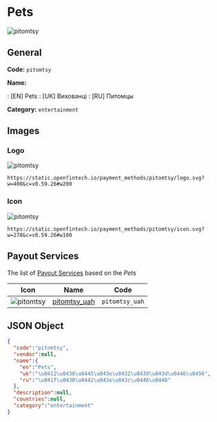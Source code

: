 
# Pets 
![pitomtsy](https://static.openfintech.io/payment_methods/pitomtsy/logo.svg?w=400&c=v0.59.26#w200)  

## General 
**Code:** `pitomtsy` 
 
**Name:** 
 
:	[EN] Pets 
:	[UK] Вихованці 
:	[RU] Питомцы 
 
**Category:** `entertainment` 
 

## Images 

### Logo 
![pitomtsy](https://static.openfintech.io/payment_methods/pitomtsy/logo.svg?w=400&c=v0.59.26#w200)  

```
https://static.openfintech.io/payment_methods/pitomtsy/logo.svg?w=400&c=v0.59.26#w200
```  

### Icon 
![pitomtsy](https://static.openfintech.io/payment_methods/pitomtsy/icon.svg?w=278&c=v0.59.26#w100)  

```
https://static.openfintech.io/payment_methods/pitomtsy/icon.svg?w=278&c=v0.59.26#w100
```  

## Payout Services 
 
The list of [Payout Services](/payout-services/) based on the _Pets_ 

|Icon|Name|Code| 
|:---:|:---:|:---:| 
|![pitomtsy](https://static.openfintech.io/payout_methods/pitomtsy/icon.png?w=278&c=v0.59.26#w40) |[pitomtsy_uah](/payout-services/pitomtsy_uah/)|`pitomtsy_uah`| 
 

## JSON Object 

```json
{
  "code":"pitomtsy",
  "vendor":null,
  "name":{
    "en":"Pets",
    "uk":"\u0412\u0438\u0445\u043e\u0432\u0430\u043d\u0446\u0456",
    "ru":"\u041f\u0438\u0442\u043e\u043c\u0446\u044b"
  },
  "description":null,
  "countries":null,
  "category":"entertainment"
}
```  
